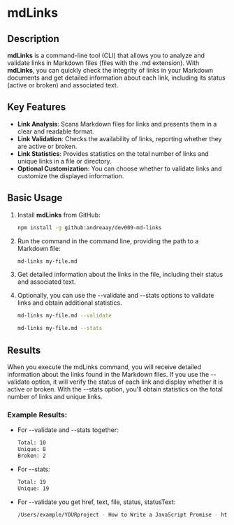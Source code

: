 # mdLinks

## Description

**mdLinks** is a command-line tool (CLI) that allows you to analyze and validate links in Markdown files (files with the .md extension). With **mdLinks**, you can quickly check the integrity of links in your Markdown documents and get detailed information about each link, including its status (active or broken) and associated text.

## Key Features

- **Link Analysis**: Scans Markdown files for links and presents them in a clear and readable format.
- **Link Validation**: Checks the availability of links, reporting whether they are active or broken.
- **Link Statistics**: Provides statistics on the total number of links and unique links in a file or directory.
- **Optional Customization**: You can choose whether to validate links and customize the displayed information.

## Basic Usage

1. Install **mdLinks** from GitHub:

   ```bash
   npm install -g github:andreaay/dev009-md-links

2. Run the command in the command line, providing the path to a Markdown file:

   ```bash
   md-links my-file.md

3. Get detailed information about the links in the file, including their status and associated text.

4. Optionally, you can use the --validate and --stats options to validate links and obtain additional statistics.

   ```bash
   md-links my-file.md --validate
   
   md-links my-file.md --stats

## Results

When you execute the mdLinks command, you will receive detailed information about the links found in the Markdown files.
If you use the --validate option, it will verify the status of each link and display whether it is active or broken.
With the --stats option, you'll obtain statistics on the total number of links and unique links.

### Example Results:

* For --validate and --stats together:

    ```bash
    Total: 10
    Unique: 8
    Broken: 2

* For --stats: 

    ```bash
    Total: 19
    Unique: 19


* For --validate  you get href, text, file, status, statusText:
  
    ```bash
    /Users/example/YOURproject - How to Write a JavaScript Promise - https://www.freecodecamp.org - ok - 200
